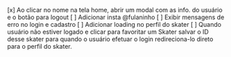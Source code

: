 [x] Ao clicar no nome na tela home, abrir um modal com as info. do usuário e o botão para logout
[  ] Adicionar insta @fulaninho
[  ] Exibir mensagens de erro no login e cadastro
[  ] Adicionar loading no perfil do skater
[  ] Quando usuário não estiver logado e
     clicar para favoritar um Skater salvar
     o ID desse skater para quando o usuário
     efetuar o login redireciona-lo direto para
     o perfil do skater.
